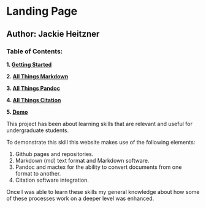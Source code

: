 # Landing Page
## Author: Jackie Heitzner

### Table of Contents:
**1. [Getting Started](https://jackieheitzner.github.io/Psych-485-project/gettingstarted/gettingstarted.html)**

**2. [All Things Markdown](https://jackieheitzner.github.io/Psych-485-project/allthingsmarkdown/allthingsmarkdown.html)**

**3. [All Things Pandoc](https://jackieheitzner.github.io/Psych-485-project/allthingspandoc/allthingspandoc.html)**

**4. [All Things Citation](https://jackieheitzner.github.io/Psych-485-project/allthingscitation/allthingscitation.html)**

**5. [Demo](https://jackieheitzner.github.io/demo/)**

This project has been about learning skills that are relevant and useful for undergraduate students. 

To demonstrate this skill this website makes use of the following elements:
1. Github pages and repositories.
2. Markdown (md) text format and Markdown software.
3. Pandoc and mactex for the ability to convert documents from one format to another.
4. Citation software integration.

Once I was able to learn these skills my general knowledge about how some of these processes work on a deeper level was enhanced.


